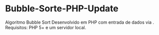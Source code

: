 # Bubble-Sorte-PHP-Update
Algoritmo Bubble Sort Desenvolvido em PHP com entrada de dados via .
Requisitos: PHP 5+ e um servidor local.

